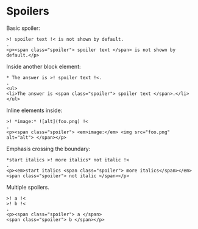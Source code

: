 # Spoilers

Basic spoiler:

```````````````````````````````` example
>! spoiler text !< is not shown by default.
.
<p><span class="spoiler"> spoiler text </span> is not shown by default.</p>
````````````````````````````````

Inside another block element:

```````````````````````````````` example
* The answer is >! spoiler text !<.
.
<ul>
<li>The answer is <span class="spoiler"> spoiler text </span>.</li>
</ul>
````````````````````````````````

Inline elements inside:

```````````````````````````````` example
>! *image:* ![alt](foo.png) !<
.
<p><span class="spoiler"> <em>image:</em> <img src="foo.png" alt="alt"> </span></p>
````````````````````````````````

Emphasis crossing the boundary:

```````````````````````````````` example
*start italics >! more italics* not italic !<
.
<p><em>start italics <span class="spoiler"> more italics</span></em><span class="spoiler"> not italic </span></p>
````````````````````````````````

Multiple spoilers.
```````````````````````````````` example
>! a !<
>! b !<
.
<p><span class="spoiler"> a </span>
<span class="spoiler"> b </span></p>
````````````````````````````````
